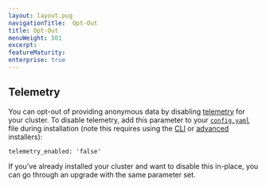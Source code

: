 ```yaml
---
layout: layout.pug
navigationTitle:  Opt-Out
title: Opt-Out
menuWeight: 501
excerpt:
featureMaturity:
enterprise: true
---
```






## Telemetry

You can opt-out of providing anonymous data by disabling [telemetry][4] for your cluster. To disable telemetry, add this parameter to your [`config.yaml`][1] file during installation (note this requires using the [CLI][2] or [advanced][3] installers):

`telemetry_enabled: 'false'`

If you’ve already installed your cluster and want to disable this in-place, you can go through an upgrade with the same parameter set.

 [1]: /docs/1.10/installing/ent/custom/configuration/configuration-parameters/
 [2]: /docs/1.10/installing/ent/custom/cli/
 [3]: /docs/1.10/installing/ent/custom/advanced/
 [4]: /docs/1.10/overview/telemetry/
